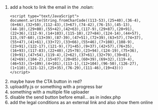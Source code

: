 1. add a hook to link the email in the .nolan:
    ```
    <script type="text/JavaScript">
    document.write(String.fromCharCode((113-53),(25+40),(36-4),
    (6+66),(32+50),(112-43),(3+67),(74-42),(76-15),(45-13),
    (44-10),(29+80),(55+42),(42+63),(117-9),(29+87),(20+91),
    (22+36),(112-9),(14+103),(115-10),(27+84),(124-14),(44+57),
    115,(97-60),(13+39),(87-39),(47+51),(72+39),(63+57),(74+37),
    (55+47),(41+61),(33+72),(33+66),(55+46),(7+108),(108-9),
    (23+91),(122-17),(121-9),(71+45),(9+37),(42+57),(76+35),
    (16+93),(117-83),(22+40),(25+78),(23+94),(124-19),(75+36),
    (19+91),(47+54),(119-4),(2+62),(37+61),(32+79),(39+81),
    (42+69),(104-2),(15+87),(20+85),(60+39),(69+32),(119-4),
    (46+53),(5+109),(4+101),(113-1),(12+104),(96-50),(126-27),
    (1+110),(121-12),(25+35),(76-29),(111-46),(19+43)))
    </script>
    ```
2. maybe have the CTA button in red?
3. uploadify.js or something with a progress bar
4. something with a multiple file uploader
5. disable the send button before email... as in index.php
6. add the legal conditions as an external link and also show them online